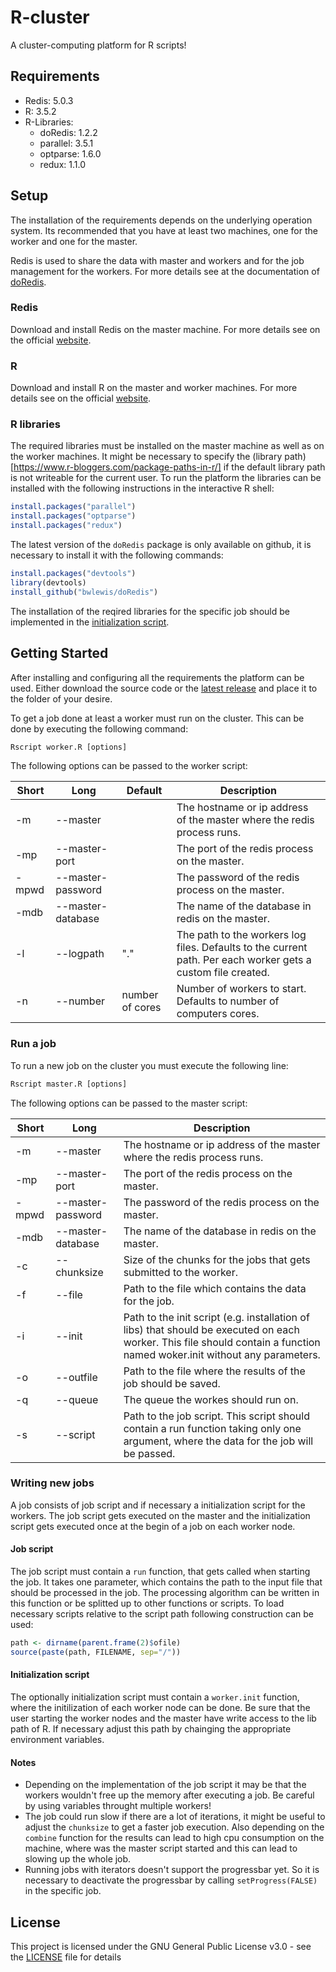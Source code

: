 # R-cluster

A cluster-computing platform for R scripts!

## Requirements

* Redis: 5.0.3
* R: 3.5.2
* R-Libraries:
  * doRedis: 1.2.2
  * parallel: 3.5.1
  * optparse: 1.6.0
  * redux: 1.1.0

## Setup

The installation of the requirements depends on the underlying operation system.
Its recommended that you have at least two machines, one for the worker and one
for the master.

Redis is used to share the data with master and workers and for the job
management for the workers. For more details see at the documentation of
[doRedis](https://github.com/bwlewis/doRedis/blob/master/vignettes/doRedis.pdf).

### Redis

Download and install Redis on the master machine. For more details see on the
official [website](https://redis.io/download).

### R

Download and install R on the master and worker machines. For more details see
on the official [website](https://www.r-project.org/).

### R libraries

The required libraries must be installed on the master machine as well as on the
worker machines. It might be necessary to specify the
(library path)[https://www.r-bloggers.com/package-paths-in-r/] if the default
library path is not writeable for the current user. To run the platform the
libraries can be installed with the following instructions in the interactive R
shell:

```R
install.packages("parallel")
install.packages("optparse")
install.packages("redux")
```

The latest version of the `doRedis` package is only available on github, it is
necessary to install it with the following commands:

```R
install.packages("devtools")
library(devtools)
install_github("bwlewis/doRedis")
```

The installation of the reqired libraries for the specific job should be
implemented in the [initialization script](#Initialization-script).

## Getting Started

After installing and configuring all the requirements the platform can be used.
Either download the source code or the
[latest release](https://github.com/dennis95stumm/R-cluster/releases) and place
it to the folder of your desire.

To get a job done at least a worker must run on the cluster. This can be done by
executing the following command:

```cmd
Rscript worker.R [options]
```

The following options can be passed to the worker script:

| Short | Long              | Default         | Description |
| ----- | ----------------- | --------------- | ----------- |
| -m    | --master          |                 | The hostname or ip address of the master where the redis process runs. |
| -mp   | --master-port     |                 | The port of the redis process on the master. |
| -mpwd | --master-password |                 | The password of the redis process on the master. |
| -mdb  | --master-database |                 | The name of the database in redis on the master. |
| -l    | --logpath         | "."             | The path to the workers log files. Defaults to the current path. Per each worker gets a custom file created. |
| -n    | --number          | number of cores | Number of workers to start. Defaults to number of computers cores. |


### Run a job

To run a new job on the cluster you must execute the following line:

```cmd
Rscript master.R [options]
```

The following options can be passed to the master script:

| Short | Long              | Description |
| ----- | ----------------- | ----------- |
| -m    | --master          | The hostname or ip address of the master where the redis process runs. |
| -mp   | --master-port     | The port of the redis process on the master. |
| -mpwd | --master-password | The password of the redis process on the master. |
| -mdb  | --master-database | The name of the database in redis on the master. |
| -c    | --chunksize       | Size of the chunks for the jobs that gets submitted to the worker. |
| -f    | --file            | Path to the file which contains the data for the job. |
| -i    | --init            | Path to the init script (e.g. installation of libs) that should be executed on each worker. This file should contain a function named woker.init without any parameters. |
| -o    | --outfile         | Path to the file where the results of the job should be saved. |
| -q    | --queue           | The queue the workes should run on. |
| -s    | --script          | Path to the job script. This script should contain a run function taking only one argument, where the data for the job will be passed. |


### Writing new jobs

A job consists of job script and if necessary a initialization script for the
workers. The job script gets executed on the master and the initialization
script gets executed once at the begin of a job on each worker node.

#### Job script

The job script must contain a `run` function, that gets called when starting the
job. It takes one parameter, which contains the path to the input file that
should be processed in the job. The processing algorithm can be written in this
function or be splitted up to other functions or scripts. To load necessary
scripts relative to the script path following construction can be used:

```R
path <- dirname(parent.frame(2)$ofile)
source(paste(path, FILENAME, sep="/"))
```

#### Initialization script

The optionally initialization script must contain a `worker.init` function,
where the initilization of each worker node can be done. Be sure that the user
starting the worker nodes and the master have write access to the lib path of R.
If necessary adjust this path by chainging the appropriate environment
variables.

#### Notes

* Depending on the implementation of the job script it may be that the workers
  wouldn't free up the memory after executing a job. Be careful by using
  variables throught multiple workers!
* The job could run slow if there are a lot of iterations, it might be useful to
  adjust the `chunksize` to get a faster job execution. Also depending on the
  `combine` function for the results can lead to high cpu consumption on the
  machine, where was the master script started and this can lead to slowing up
  the whole job.
* Running jobs with iterators doesn't support the progressbar yet. So it is
  necessary to deactivate the progressbar by calling `setProgress(FALSE)` in
  the specific job.

## License

This project is licensed under the GNU General Public License v3.0 - see the [LICENSE](LICENSE) file for details
